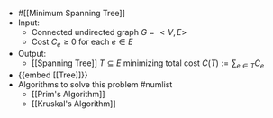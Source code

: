 - #[[Minimum Spanning Tree]]
- Input:
	- Connected undirected graph $G=<V,E>$
	- Cost $C_e \ge 0$ for each $e \in E$
- Output:
	- [[Spanning Tree]] $T \subseteq E$ minimizing total cost $C(T)  := \sum_{e \in T} C_e$
- {{embed [[Tree]]}}
- Algorithms to solve this problem #numlist
	- [[Prim's Algorithm]]
	- [[Kruskal's Algorithm]]